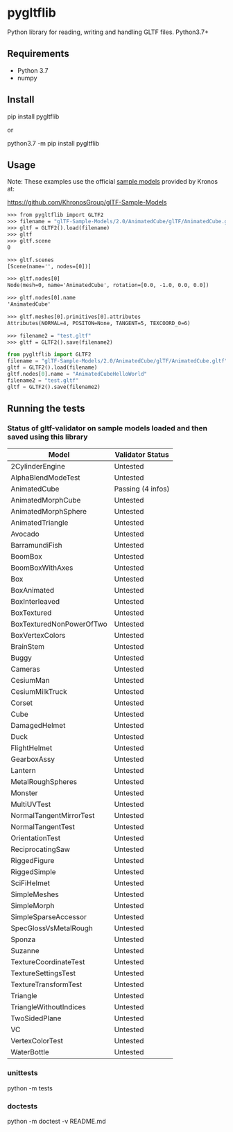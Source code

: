 # pygltflib

Python library for reading, writing and handling GLTF files. Python3.7+

## Requirements
* Python 3.7
* numpy

## Install
pip install pygltflib 

or

python3.7 -m pip install pygltflib

## Usage
Note: These examples use the official [sample models](https://github.com/KhronosGroup/glTF-Sample-Models) provided by Kronos at:

https://github.com/KhronosGroup/glTF-Sample-Models

```python3.7
>>> from pygltflib import GLTF2
>>> filename = "glTF-Sample-Models/2.0/AnimatedCube/glTF/AnimatedCube.gltf"
>>> gltf = GLTF2().load(filename)
>>> gltf
>>> gltf.scene
0

>>> gltf.scenes
[Scene(name='', nodes=[0])]

>>> gltf.nodes[0]
Node(mesh=0, name='AnimatedCube', rotation=[0.0, -1.0, 0.0, 0.0])

>>> gltf.nodes[0].name
'AnimatedCube'

>>> gltf.meshes[0].primitives[0].attributes
Attributes(NORMAL=4, POSITON=None, TANGENT=5, TEXCOORD_0=6)

>>> filename2 = "test.gltf"
>>> gltf = GLTF2().save(filename2)

```

```python
from pygltflib import GLTF2
filename = "glTF-Sample-Models/2.0/AnimatedCube/glTF/AnimatedCube.gltf"
gltf = GLTF2().load(filename)
gltf.nodes[0].name = "AnimatedCubeHelloWorld"
filename2 = "test.gltf"
gltf = GLTF2().save(filename2)

```

## Running the tests

### Status of gltf-validator on sample models loaded and then saved using this library

| Model | Validator Status |
| ------| ------- |
| 2CylinderEngine | Untested | 
| AlphaBlendModeTest | Untested | 
| AnimatedCube | Passing (4 infos) | 
| AnimatedMorphCube | Untested | 
| AnimatedMorphSphere | Untested | 
| AnimatedTriangle | Untested | 
| Avocado | Untested | 
| BarramundiFish | Untested | 
| BoomBox | Untested | 
| BoomBoxWithAxes | Untested | 
| Box | Untested | 
| BoxAnimated | Untested | 
| BoxInterleaved | Untested | 
| BoxTextured | Untested | 
| BoxTexturedNonPowerOfTwo | Untested | 
| BoxVertexColors | Untested | 
| BrainStem | Untested | 
| Buggy | Untested | 
| Cameras | Untested | 
| CesiumMan | Untested | 
| CesiumMilkTruck | Untested | 
| Corset | Untested | 
| Cube | Untested | 
| DamagedHelmet | Untested | 
| Duck | Untested | 
| FlightHelmet | Untested | 
| GearboxAssy | Untested | 
| Lantern | Untested | 
| MetalRoughSpheres | Untested | 
| Monster | Untested | 
| MultiUVTest | Untested | 
| NormalTangentMirrorTest | Untested | 
| NormalTangentTest | Untested | 
| OrientationTest | Untested | 
| ReciprocatingSaw | Untested | 
| RiggedFigure | Untested | 
| RiggedSimple | Untested | 
| SciFiHelmet | Untested | 
| SimpleMeshes | Untested | 
| SimpleMorph | Untested | 
| SimpleSparseAccessor | Untested | 
| SpecGlossVsMetalRough | Untested | 
| Sponza | Untested | 
| Suzanne | Untested | 
| TextureCoordinateTest | Untested | 
| TextureSettingsTest | Untested | 
| TextureTransformTest | Untested |
| Triangle | Untested | 
| TriangleWithoutIndices | Untested | 
| TwoSidedPlane | Untested | 
| VC | Untested | 
| VertexColorTest | Untested | 
| WaterBottle | Untested | 





### unittests
python -m tests


### doctests
python -m doctest -v README.md
